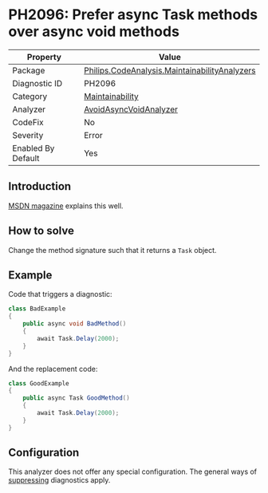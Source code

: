 # PH2096: Prefer async Task methods over async void methods

| Property | Value  |
|--|--|
| Package | [Philips.CodeAnalysis.MaintainabilityAnalyzers](https://www.nuget.org/packages/Philips.CodeAnalysis.MaintainabilityAnalyzers) |
| Diagnostic ID | PH2096 |
| Category  | [Maintainability](../Maintainability.md) |
| Analyzer | [AvoidAsyncVoidAnalyzer](https://github.com/philips-software/roslyn-analyzers/blob/master/Philips.CodeAnalysis.MaintainabilityAnalyzers/Maintainability/AvoidAsyncVoidAnalyzer.cs)
| CodeFix  | No |
| Severity | Error |
| Enabled By Default | Yes |

## Introduction

[MSDN magazine](https://learn.microsoft.com/en-us/archive/msdn-magazine/2013/march/async-await-best-practices-in-asynchronous-programming#avoid-async-void) explains this well.

## How to solve

Change the method signature such that it returns a `Task` object.

## Example

Code that triggers a diagnostic:
``` cs
class BadExample
{
    public async void BadMethod()
    {
        await Task.Delay(2000);
    }
}

```

And the replacement code:
``` cs
class GoodExample
{
    public async Task GoodMethod()
    {
        await Task.Delay(2000);
    }
}

```

## Configuration

This analyzer does not offer any special configuration. The general ways of [suppressing](https://learn.microsoft.com/en-us/dotnet/fundamentals/code-analysis/suppress-warnings) diagnostics apply.

